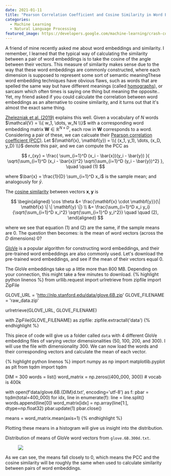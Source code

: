 ```yaml
---
date: 2021-01-11
title: "Pearson Correlation Coefficient and Cosine Similarity in Word Embeddings"
categories:
  - Machine Learning
  - Natural Language Processing
featured_image: https://developers.google.com/machine-learning/crash-course/images/linear-relationships.svg
---
```

A friend of mine recently asked me about word embeddings and similarity. I remember, I learned that the typical way of calculating the similarity between a pair of word embeddings is to take the cosine of the angle between their vectors. This measure of similarity makes sense due to the way that these word embeddings are commonly constructed, where each dimension is supposed to represent some sort of semantic meaning<span class="marginnote">These word embedding techniques have obvious flaws, such as words that are spelled the same way but have different meanings (called [homographs](https://en.wikipedia.org/wiki/Homograph)), or sarcasm which often times is saying one thing but meaning the opposite.</span>. Yet, my friend asked if you could calculate the correlation between word embeddings as an alternative to cosine similarity, and it turns out that it's almost the exact same thing.

[Zhelezniak et al. (2019)](https://www.aclweb.org/anthology/N19-1100/) explains this well. Given a vocabulary of $N$ words $\mathcal{V} = \\{ w_1, \dots, w_N \\}$ with a corresponding word embedding matrix $\mathbf{W} \in \mathbb{R}^{N \times D}$, each row in $\mathbf{W}$ corresponds to a word. Considering a pair of these, we can calcuate their [Pearson correlation coefficient (PCC)](https://en.wikipedia.org/wiki/Pearson_correlation_coefficient#For_a_sample). Let $(\mathbf{x}, \mathbf{y}) = \\{ (x_1, y_1), \dots, (x_D, y_D) \\}$ denote this pair, and we can compute the PCC as

$$
r_{xy} = \frac{ \sum_{i=1}^D (x_i - \bar{x})(y_i - \bar{y}) }{ \sqrt{\sum_{i=1}^D (x_i - \bar{x})^2} \sqrt{\sum_{i=1}^D (y_i - \bar{y})^2} }, \quad \quad (1)
$$

where $\bar{x} = \frac{1}{D} \sum_{i=1}^D x_i$ is the sample mean; and analogously for $\bar{y}$.

The [cosine similarity](https://en.wikipedia.org/wiki/Cosine_similarity) between vectors $\mathbf{x}, \mathbf{y}$ is

$$ \begin{aligned}
\cos \theta
&= \frac{\mathbf{x} \cdot \mathbf{y}}{\| \mathbf{x} \| \| \mathbf{y} \|} \\
&= \frac{\sum_{i=1}^D x_i y_i}{\sqrt{\sum_{i=1}^D x_i^2} \sqrt{\sum_{i=1}^D y_i^2}} \quad \quad (2),
\end{aligned} $$

where we see that equation $(1)$ and $(2)$ are the same, if the sample means are 0. The question then becomes: is the mean of word vectors (across the $D$ dimensions) 0?

[GloVe](https://nlp.stanford.edu/projects/glove/) is a popular algorithm for constructing word embeddings, and their pre-trained word embeddings are also commonly used. Let's download the pre-trained word embeddings, and see if the mean of their vectors equal 0.

<span class="marginnote">The GloVe embeddings take up a little more than 800 MB. Depending on your connection, this might take a few minutes to download.</span>
{% highlight python linenos %}
from urllib.request import urlretrieve
from zipfile import ZipFile


GLOVE_URL = 'http://nlp.stanford.edu/data/glove.6B.zip'
GLOVE_FILENAME = 'raw_data.zip'

urlretrieve(GLOVE_URL, GLOVE_FILENAME)

with ZipFile(GLOVE_FILENAME) as zipfile:
    zipfile.extractall('data')
{% endhighlight %}

This piece of code will give us a folder called `data` with 4 different GloVe embedding files of varying vector dimensionalities (50, 100, 200, and 300). I will use the file with dimensionality 300. We can now load the words and their corresponding vectors and calculate the mean of each vector.

{% highlight python linenos %}
import numpy as np
import matplotlib.pyplot as plt
from tqdm import tqdm


DIM = 300
words = list()
word_matrix = np.zeros((400_000, 300)) # vocab is 400k

with open(f'data/glove.6B.{DIM}d.txt', encoding='utf-8') as f:
    pbar = tqdm(total=400_000) 
    for idx, line in enumerate(f):
        line = line.split()
        words.append(line[0])
        word_matrix[idx] = np.array(line[1:], dtype=np.float32)
        pbar.update(1)
    pbar.close()

means = word_matrix.mean(axis=1)
{% endhighlight %}

Plotting these means in a histogram will give us insight into the distribution.

<span class="marginnote">Distribution of means of GloVe word vectors from `glove.6B.300d.txt`.</span>
<figure>
    <img src="{{ site.baseurl }}/extra/pcc-and-cosine-similarity/means_hist.svg">
</figure>

As we can see, the means fall closely to 0, which means the PCC and the cosine similarity will be roughly the same when used to calculate similarity between pairs of word embeddings.
